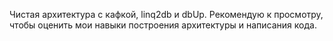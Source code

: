 Чистая архитектура с кафкой, linq2db и dbUp.
Рекомендую к просмотру, чтобы оценить мои навыки построения архитектуры и написания кода.
